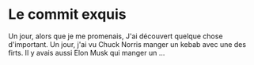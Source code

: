 # Le commit exquis

Un jour, alors que je me promenais,
J'ai découvert quelque chose d'important.
Un jour,
j'ai vu Chuck Norris manger un kebab 
avec une des firts. 
Il y avais aussi Elon Musk qui manger un ... 
